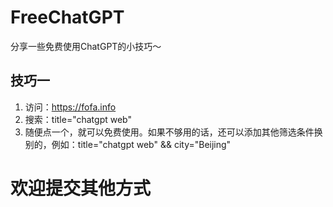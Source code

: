 # FreeChatGPT
分享一些免费使用ChatGPT的小技巧～

## 技巧一
1. 访问：https://fofa.info
2. 搜索：title="chatgpt web"
3. 随便点一个，就可以免费使用。如果不够用的话，还可以添加其他筛选条件换别的，例如：title="chatgpt web" && city="Beijing"

# 欢迎提交其他方式
